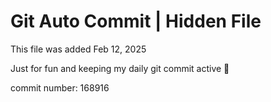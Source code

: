 # Git Auto Commit | Hidden File

This file was added Feb 12, 2025

Just for fun and keeping my daily git commit active 🤪

commit number: 168916
